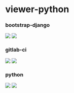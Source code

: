 # viewer-python

### bootstrap-django

[![](https://images.microbadger.com/badges/version/ridibooks/viewer-python:bootstrap-django.svg)](https://microbadger.com/images/ridibooks/viewer-python:bootstrap-django "Get your own version badge on microbadger.com")  [![](https://images.microbadger.com/badges/image/ridibooks/viewer-python:bootstrap-django.svg)](https://microbadger.com/images/ridibooks/viewer-python:bootstrap-django "Get your own image badge on microbadger.com")

### gitlab-ci

[![](https://images.microbadger.com/badges/version/ridibooks/viewer-python:gitlab-ci.svg)](https://microbadger.com/images/ridibooks/viewer-python:gitlab-ci "Get your own version badge on microbadger.com")  [![](https://images.microbadger.com/badges/image/ridibooks/viewer-python:gitlab-ci.svg)](https://microbadger.com/images/ridibooks/viewer-python:gitlab-ci "Get your own image badge on microbadger.com")

### python

[![](https://images.microbadger.com/badges/version/ridibooks/viewer-python:python3.6.svg)](https://microbadger.com/images/ridibooks/viewer-python:python3.6 "Get your own version badge on microbadger.com") [![](https://images.microbadger.com/badges/image/ridibooks/viewer-python:python3.6.svg)](https://microbadger.com/images/ridibooks/viewer-python:python3.6 "Get your own image badge on microbadger.com")
